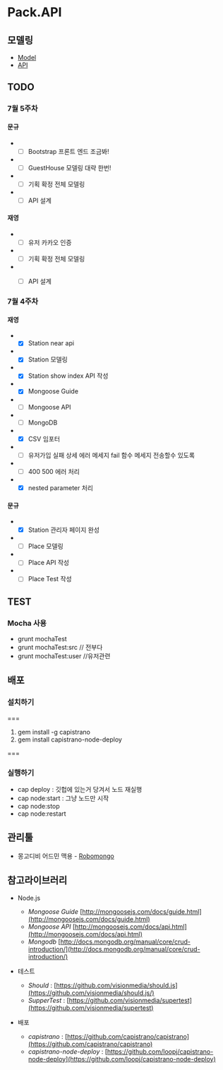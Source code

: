 # Pack.API
## 모델링
* [Model](https://github.com/Nexters/Pack.API/wiki/Modeling)
* [API](https://github.com/Nexters/Pack.API/wiki/API)

## TODO
### 7월 5주차
#### 문규
* - [ ] Bootstrap 프론트 엔드 조금봐!
* - [ ] GuestHouse 모델링 대략 한번!
* - [ ] 기획 확정 전체 모델링
* - [ ] API 설계

#### 재영
* - [ ] 유저 카카오 인증
* - [ ] 기획 확정 전체 모델링
* - [ ] API 설계



### 7월 4주차
#### 재영
* - [x] Station near api
* - [x] Station 모델링
* - [x] Station show index API 작성
* - [x] Mongoose Guide
* - [ ] Mongoose API
* - [ ] MongoDB
* - [x] CSV 임포터
* - [ ] 유저가입 실패 상세 에러 메세지 fail 함수 메세지 전송할수 있도록
* - [ ] 400 500 에러 처리
* - [x] nested parameter 처리

#### 문규
* - [x] Station 관리자 페이지 완성
* - [ ] Place 모델링
* - [ ] Place API 작성
* - [ ] Place Test 작성

## TEST
### Mocha 사용
  - grunt mochaTest
  - grunt mochaTest:src // 전부다
  - grunt mochaTest:user //유저관련


## 배포
### 설치하기
===

1. gem install -g capistrano
2. gem install capistrano-node-deploy

===
### 실행하기
* cap deploy : 깃헙에 있는거 당겨서 노드 재실행
* cap node:start : 그냥 노드만 시작
* cap node:stop
* cap node:restart

## 관리툴
* 몽고디비 어드민 맥용 - [Robomongo](http://robomongo.org )



## 참고라이브러리
- Node.js
	- *Mongoose Guide* [http://mongoosejs.com/docs/guide.html](http://mongoosejs.com/docs/guide.html)
	- *Mongoose API* [http://mongoosejs.com/docs/api.html](http://mongoosejs.com/docs/api.html)
	- *Mongodb* [http://docs.mongodb.org/manual/core/crud-introduction/](http://docs.mongodb.org/manual/core/crud-introduction/)

- 테스트
	- *Should* : [https://github.com/visionmedia/should.js](https://github.com/visionmedia/should.js/)
 	- *SupperTest* : [https://github.com/visionmedia/supertest](https://github.com/visionmedia/supertest)

- 배포
	- *capistrano* : [https://github.com/capistrano/capistrano](https://github.com/capistrano/capistrano)
	- *capistrano-node-deploy* : [https://github.com/loopj/capistrano-node-deploy](https://github.com/loopj/capistrano-node-deploy)
